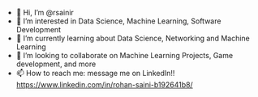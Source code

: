 - 👋 Hi, I’m @rsainir
- 👀 I’m interested in Data Science, Machine Learning, Software Development
- 🌱 I’m currently learning about Data Science, Networking and Machine Learning
- 💞️ I’m looking to collaborate on Machine Learning Projects, Game development, and more
- 📫 How to reach me: message me on LinkedIn!! https://www.linkedin.com/in/rohan-saini-b192641b8/

<!---
rsainir/rsainir is a ✨ special ✨ repository because its `README.md` (this file) appears on your GitHub profile.
You can click the Preview link to take a look at your changes.
--->
